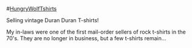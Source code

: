#[HungryWolfTshirts](http://hungrywolftshirts.com/)

Selling vintage Duran Duran T-shirts!

My in-laws were one of the first mail-order sellers of rock t-shirts in the 70's. They are no longer in business, but a few t-shirts remain...
